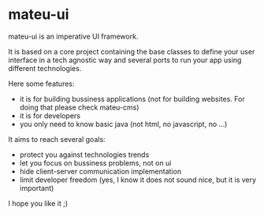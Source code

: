 # mateu-ui

mateu-ui is an imperative UI framework.

It is based on a core project containing the base classes to define your user interface in a tech agnostic way and several ports to run your app using different technologies.

Here some features:

- it is for building bussiness applications (not for building websites. For doing that please check mateu-cms)
- it is for developers
- you only need to know basic java (not html, no javascript, no ...)


It aims to reach several goals:

- protect you against technologies trends
- let you focus on bussiness problems, not on ui
- hide client-server communication implementation
- limit developer freedom (yes, I know it does not sound nice, but it is very important) 

I hope you like it ;)

